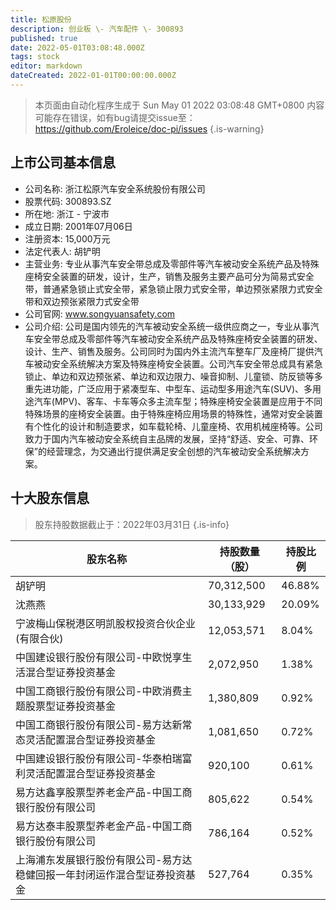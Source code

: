 ```yaml
---
title: 松原股份
description: 创业板 \- 汽车配件 \- 300893
published: true
date: 2022-05-01T03:08:48.000Z
tags: stock
editor: markdown
dateCreated: 2022-01-01T00:00:00.000Z
---
```


> 本页面由自动化程序生成于 Sun May 01 2022 03:08:48 GMT+0800
> 内容可能存在错误，如有bug请提交issue至：https://github.com/Eroleice/doc-pi/issues
{.is-warning}

## 上市公司基本信息
- 公司名称: 浙江松原汽车安全系统股份有限公司
- 股票代码: 300893.SZ
- 所在地: 浙江 - 宁波市
- 成立日期: 2001年07月06日
- 注册资本: 15,000万元
- 法定代表人: 胡铲明
- 主营业务: 专业从事汽车安全带总成及零部件等汽车被动安全系统产品及特殊座椅安全装置的研发，设计，生产，销售及服务主要产品可分为简易式安全带，普通紧急锁止式安全带，紧急锁止限力式安全带，单边预张紧限力式安全带和双边预张紧限力式安全带
- 公司官网: www.songyuansafety.com
- 公司介绍: 公司是国内领先的汽车被动安全系统一级供应商之一，专业从事汽车安全带总成及零部件等汽车被动安全系统产品及特殊座椅安全装置的研发、设计、生产、销售及服务。公司同时为国内外主流汽车整车厂及座椅厂提供汽车被动安全系统解决方案及特殊座椅安全装置。公司汽车安全带总成具有紧急锁止、单边和双边预张紧、单边和双边限力、噪音抑制、儿童锁、防反锁等多重先进功能，广泛应用于紧凑型车、中型车、运动型多用途汽车(SUV)、多用途汽车(MPV)、客车、卡车等众多主流车型；特殊座椅安全装置是应用于不同特殊场景的座椅安全装置。由于特殊座椅应用场景的特殊性，通常对安全装置有个性化的设计和制造要求，如车载轮椅、儿童座椅、农用机械座椅等。公司致力于国内汽车被动安全系统自主品牌的发展，坚持“舒适、安全、可靠、环保”的经营理念，为交通出行提供满足安全创想的汽车被动安全系统解决方案。


## 十大股东信息
> 股东持股数据截止于：2022年03月31日
{.is-info}

| 股东名称 | 持股数量（股） | 持股比例 |
| --- | --- | --- |
| 胡铲明 | 70,312,500 | 46.88% |
| 沈燕燕 | 30,133,929 | 20.09% |
| 宁波梅山保税港区明凯股权投资合伙企业(有限合伙) | 12,053,571 | 8.04% |
| 中国建设银行股份有限公司-中欧悦享生活混合型证券投资基金 | 2,072,950 | 1.38% |
| 中国工商银行股份有限公司-中欧消费主题股票型证券投资基金 | 1,380,809 | 0.92% |
| 中国工商银行股份有限公司-易方达新常态灵活配置混合型证券投资基金 | 1,081,650 | 0.72% |
| 中国建设银行股份有限公司-华泰柏瑞富利灵活配置混合型证券投资基金 | 920,100 | 0.61% |
| 易方达鑫享股票型养老金产品-中国工商银行股份有限公司 | 805,622 | 0.54% |
| 易方达泰丰股票型养老金产品-中国工商银行股份有限公司 | 786,164 | 0.52% |
| 上海浦东发展银行股份有限公司-易方达稳健回报一年封闭运作混合型证券投资基金 | 527,764 | 0.35% |




